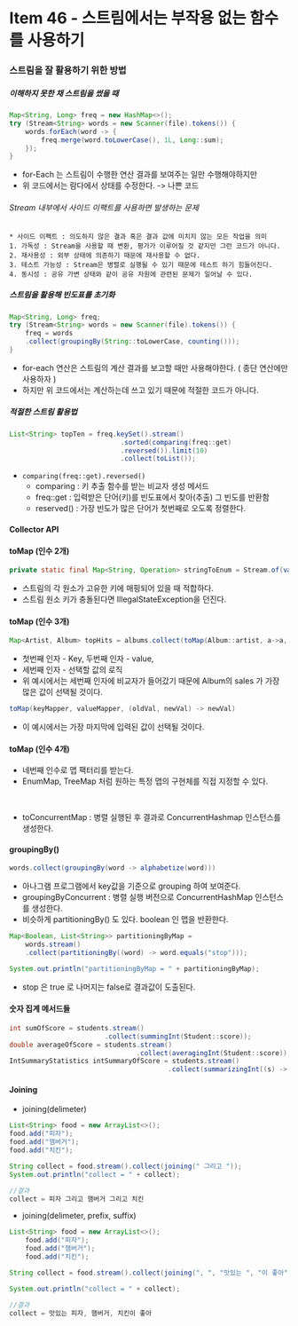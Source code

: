# Item 46 - 스트림에서는 부작용 없는 함수를 사용하기

### 스트림을 잘 활용하기 위한 방법

##### 이해하지 못한 채 스트림을 썼을 때
```java
Map<String, Long> freq = new HashMap<>();
try (Stream<String> words = new Scanner(file).tokens()) {
	words.forEach(word -> { 
		freq.merge(word.toLowerCase(), 1L, Long::sum); 
	});
}
``` 
* for-Each 는 스트림이 수행한 연산 결과를 보여주는 일만 수행해야하지만
* 위 코드에서는 람다에서 상태를 수정한다. -> 나쁜 코드
###### Stream 내부에서 사이드 이팩트를 사용하면 발생하는 문제
	* 사이드 이펙트 : 의도하지 않은 결과 혹은 결과 값에 미치지 않는 모든 작업을 의미 
	1. 가독성 : Stream을 사용할 때 변환, 평가가 이루어질 것 같지만 그런 코드가 아니다.
	2. 재사용성 : 외부 상태에 의존하기 때문에 재사용할 수 없다.
	3. 테스트 가능성 : Stream은 병렬로 실행될 수 있기 때문에 테스트 하기 힘들어진다.
	4. 동시성 : 공유 가변 상태와 같이 공유 자원에 관련된 문제가 일어날 수 있다.

##### 스트림을 활용해 빈도표를 초기화
```java
Map<String, Long> freq;
try (Stream<String> words = new Scanner(file).tokens()) {
	freq = words
	.collect(groupingBy(String::toLowerCase, counting()));
}
``` 
* for-each 연산은 스트림의 계산 결과를 보고할 때만 사용해야한다. ( 종단 연산에만 사용하자 )
* 하지만 위 코드에서는 계산하는데 쓰고 있기 때문에 적절한 코드가 아니다.

##### 적절한 스트림 활용법
```java
List<String> topTen = freq.keySet().stream()
							.sorted(comparing(freq::get)
							.reversed()).limit(10)
							.collect(toList());
``` 
* `comparing(freq::get).reversed()`
	* comparing : 키 추출 함수를 받는 비교자 생성 메서드
	* freq::get : 입력받은 단어(키)를 빈도표에서 찾아(추출) 그 빈도를 반환함
	* reserved() : 가장 빈도가 많은 단어가 첫번째로 오도록 정렬한다.

#### Collector API

#### toMap (인수 2개)
```java
private static final Map<String, Operation> stringToEnum = Stream.of(values()).collect(toMap(Object::toString, e -> e));
``` 
* 스트림의 각 원소가 고유한 키에 매핑되어 있을 때 적합하다.
* 스트림 원소 키가 충돌된다면 IllegalStateException을 던진다.


#### toMap (인수 3개)
```java
Map<Artist, Album> topHits = albums.collect(toMap(Album::artist, a->a, maxBy(comparing(Album::sales))));
``` 
* 첫번째 인자 - Key, 두번째 인자 - value,
* 세번째 인자 - 선택할 값의 로직
* 위 예시에서는 세번째 인자에 비교자가 들어갔기 때문에 Album의 sales 가 가장 많은 값이 선택될 것이다.
```java
toMap(keyMapper, valueMapper, (oldVal, newVal) -> newVal)
``` 
* 이 예시에서는 가장 마지막에 입력된 값이 선택될 것이다.

#### toMap (인수 4개)
* 네번째 인수로 맵 팩터리를 받는다.
* EnumMap, TreeMap 처럼 원하는 특정 맵의 구현체를 직접 지정할 수 있다.
</br>

* toConcurrentMap : 병렬 실행된 후 결과로 ConcurrentHashmap 인스턴스를 생성한다.

#### groupingBy()
```java
words.collect(groupingBy(word -> alphabetize(word)))
``` 
* 아나그램 프로그램에서 key값을 기준으로 grouping 하여 보여준다.
* groupingByConcurrent : 병렬 실행 버전으로 ConcurrentHashMap 인스턴스를 생성한다.
* 비슷하게 partitioningBy() 도 있다.
	boolean 인 맵을 반환한다.
```java
Map<Boolean, List<String>> partitioningByMap = 
	words.stream() 
	.collect(partitioningBy((word) -> word.equals("stop")));

System.out.println("partitioningByMap = " + partitioningByMap);
``` 
* stop 은 true 로 나머지는 false로 결과값이 도출된다.

#### 숫자 집계 메서드들 
```java
int sumOfScore = students.stream()
    					.collect(summingInt(Student::score));
double averageOfScore = students.stream()
								.collect(averagingInt(Student::score));
IntSummaryStatistics intSummaryOfScore = students.stream()
										.collect(summarizingInt((s) -> s.score));

``` 
	
#### Joining
* joining(delimeter)
```java
List<String> food = new ArrayList<>();
food.add("피자");
food.add("햄버거");
food.add("치킨");

String collect = food.stream().collect(joining(" 그리고 "));
System.out.println("collect = " + collect);

//결과
collect = 피자 그리고 햄버거 그리고 치킨
``` 

* joining(delimeter, prefix, suffix)
```java
List<String> food = new ArrayList<>();
    food.add("피자");
    food.add("햄버거");
    food.add("치킨");

String collect = food.stream().collect(joining(", ", "맛있는 ", "이 좋아"));

System.out.println("collect = " + collect);

//결과
collect = 맛있는 피자, 햄버거, 치킨이 좋아
``` 

<!-- 
```java

``` 
-->